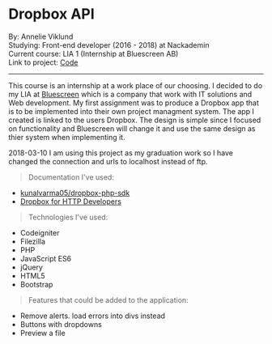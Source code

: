 # Dropbox API

By: Annelie Viklund  
Studying: Front-end developer (2016 - 2018) at Nackademin  
Current course: LIA 1 (Internship at Bluescreen AB)  
Link to project:  [Code](https://github.com/anneliev/Dropbox-API) 

---

This course is an internship at a work place of our choosing. I decided to do my LIA at [Bluescreen](https://www.bluescreen.se/) which is a company that work with IT solutions and Web development. 
My first assignment was to produce a Dropbox app that is to be implemented into their own project managment system.
The app I created is linked to the users Dropbox. The design is simple since I focused on functionality and Bluescreen will change it and use the same design as thier system when implementing it.

2018-03-10
I am using this project as my graduation work so I have changed the connection and urls to localhost instead of ftp.

>Documentation I've used:
  - [kunalvarma05/dropbox-php-sdk](https://github.com/kunalvarma05/dropbox-php-sdk/wiki)
  - [Dropbox for HTTP Developers](https://www.dropbox.com/developers/documentation/http/documentation)

>Technologies I've used:
  - Codeigniter
  - Filezilla
  - PHP
  - JavaScript ES6
  - jQuery
  - HTML5
  - Bootstrap

>Features that could be added to the application:
   - Remove alerts. load errors into divs instead
   - Buttons with dropdowns
   - Preview a file

